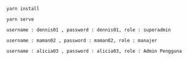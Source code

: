```
yarn install
```

```
yarn serve
```

```
username : dennis01 , password : dennis01, role : superadmin
```

```
username : maman02 , password : maman02, role : manajer
```

```
username : alicia03 , password : alicia03, role : Admin Pengguna
```